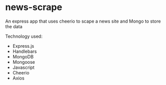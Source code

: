 # news-scrape
An express app that uses cheerio to scape a news site and Mongo to store the data

Technology used:
- Express.js
- Handlebars
- MongoDB
- Mongoose
- Javascript
- Cheerio
- Axios

